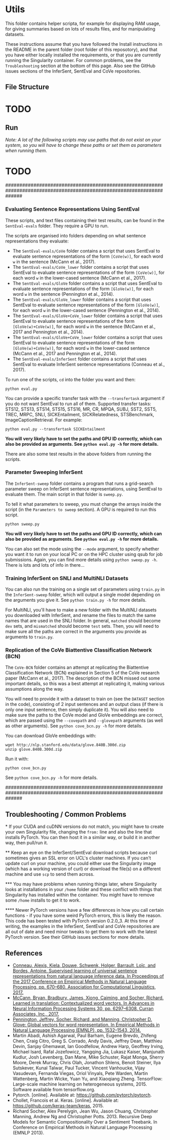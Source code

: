 # Utils

This folder contains helper scripta, for example for displaying RAM usage, for giving summaries based on lots of results files, and for manipulating datasets.

These instructions assume that you have followed the Install instructions in the README in the parent folder (root folder of this reposotory), and that you have either locally installed the requirements, or that you are currently running the Singularity container. For common problems, see the `Troubleshooting` section at the bottom of this page. Also see the GitHub issues sections of the InferSent, SentEval and CoVe repositories.

## File Structure

# TODO

## Run

*Note: A lot of the following scripts may use paths that do not exist on your system, so you will have to change these paths or set them as parameters when running them.*

# TODO

######################################################################################################################

### Evaluating Sentence Representations Using SentEval

These scripts, and text files containing their test results, can be found in the `SentEval-evals` folder. They require a GPU to run.

The scripts are organised into folders depending on what sentence representations they evaluate:
- The `SentEval-evals/CoVe` folder contains a script that uses SentEval to evaluate sentence representations of the form `[CoVe(w)]`, for each word `w` in the sentence (McCann et al., 2017).
- The `SentEval-evals/CoVe_lower` folder contains a script that uses SentEval to evaluate sentence representations of the form `[CoVe(w)]`, for each word `w` in the lower-cased sentence (McCann et al., 2017).
- The `SentEval-evals/GloVe` folder contains a script that uses SentEval to evaluate sentence representations of the form `[GloVe(w)]`, for each word `w` in the sentence (Pennington et al., 2014).
- The `SentEval-evals/GloVe_lower` folder contains a script that uses SentEval to evaluate sentence representations of the form `[GloVe(w)]`, for each word `w` in the lower-cased sentence (Pennington et al., 2014).
- The `SentEval-evals/GloVe+CoVe_lower` folder contains a script that uses SentEval to evaluate sentence representations of the form `[GloVe(w)+CoVe(w)]`, for each word `w` in the sentence (McCann et al., 2017 and Pennington et al., 2014).
- The `SentEval-evals/GloVe+CoVe_lower` folder contains a script that uses SentEval to evaluate sentence representations of the form `[GloVe(w)+CoVe(w)]`, for each word `w` in the lower-cased sentence (McCann et al., 2017 and Pennington et al., 2014).
- The `SentEval-evals/InferSent` folder contains a script that uses SentEval to evaluate InferSent sentence representations (Conneau et al., 2017).

To run one of the scripts, `cd` into the folder you want and then:
```
python eval.py
```

You can provide a specific transfer task with the `--transfertask` argument if you do not want SentEval to run all of them. Supported transfer tasks: STS12, STS13, STS14, STS15, STS16, MR, CR, MPQA, SUBJ, SST2, SST5, TREC, MRPC, SNLI, SICKEntailment, SICKRelatedness, STSBenchmark, ImageCaptionRetrieval. For example:
```
python eval.py --transfertask SICKEntailment
```

**You will very likely have to set the paths and GPU ID correctly, which can also be provided as arguments. See `python eval.py -h` for more details.**

There are also some test results in the above folders from running the scripts.

### Parameter Sweeping InferSent

The `InferSent-sweep` folder contains a program that runs a grid-search parameter sweep on InferSent sentence representations, using SentEval to evaluate them. The main script in that folder is `sweep.py`.

To tell it what parameters to sweep, you must change the arrays inside the script (in the `Parameters to sweep` section). A GPU is required to run this script.
```
python sweep.py
```

**You will very likely have to set the paths and GPU ID correctly, which can also be provided as arguments. See `python eval.py -h` for more details.**

You can also set the mode using the `--mode` argument, to specify whether you want it to run on your local PC or on the HPC cluster using qsub for job submissions. Again, you can find more details using `python sweep.py -h`. There is lots and lots of info in there...

### Training InferSent on SNLI and MultiNLI Datasets

You can also run the training on a single set of parameters using `train.py` in the `InferSent-sweep` folder, which will output a single model depending on the arguments you give it. See `python train.py -h` for more details.

For MultiNLI, you'll have to make a new folder with the MultiNLI datasets you downloaded with InferSent, and rename the files to match the same names that are used in the SNLI folder. In general, `matched` should become `dev` sets, and `mismatched` should become `test` sets. Then, you will need to make sure all the paths are correct in the arguments you provide as arguments to `train.py`.

### Replication of the CoVe Biattentive Classification Network (BCN)

The `CoVe-BCN` folder contains an attempt at replicating the Biattentive Classification Network (BCN) explained in Section 5 of the CoVe research paper (McCann et al., 2017). The description of the BCN missed out some important details, so this was a best attempt at replicating it, making various assumptions along the way.

You will need to provide it with a dataset to train on (see the `DATASET` section in the code), consisting of 2 input sentences and an output class (if there is only one input sentence, then simply duplicate it). You will also need to make sure the paths to the CoVe model and GloVe embeddings are correct, which are passed using the `--covepath` and `--glovepath` arguments (as well as other arguments). See `python cove_bcn.py -h` for more details.

You can download GloVe embeddings with:
```
wget http://nlp.stanford.edu/data/glove.840B.300d.zip
unzip glove.840B.300d.zip
```

Run it with:
```
python cove_bcn.py
```

 See `python cove_bcn.py -h` for more details.

######################################################################################################################

## Troubleshooting / Common Problems

\* If your CUDA and cuDNN versions do not match, you might have to create your own Singularity file, changing the `from:` line and also the line that installs PyTorch. You can then host it in a similar way, or build it in another way, then pull/run it.

\**  Keep an eye on the InferSent/SentEval download scripts because curl sometimes gives an SSL error on UCL's cluster machines. If you can't update curl on your machine, you could either use the Singularity image (which has a working version of curl) or download the file(s) on a different machine and use `scp` to send them across.

\*** You may have problems when running things later, where Singularity looks at installations in your `/home` folder and these conflict with things that Singularity has installed within the container. You might have to remove some `/home` installs to get it to work.

\**** Newer PyTorch versions have a few differences in how you call certain functions - if you have some weird PyTorch errors, this is likely the reason. This code has been tested with PyTorch version 0.2.0_3. At this time of writing, the examples in the InferSent, SentEval and CoVe repositories are all out of date and need minor tweaks to get them to work with the latest PyTorch version. See their GitHub issues sections for more details.

## References

- [Conneau, Alexis, Kiela, Douwe, Schwenk, Holger, Barrault, Loïc, and Bordes, Antoine. Supervised learning of universal sentence representations from natural language inference data. In Proceedings of the 2017 Conference on Empirical Methods in Natural Language Processing, pp. 670–680. Association for Computational Linguistics, 2017.](https://arxiv.org/pdf/1705.02364.pdf)
- [McCann, Bryan, Bradbury, James, Xiong, Caiming, and Socher, Richard. Learned in translation: Contextualized word vectors. In Advances in Neural Information Processing Systems 30, pp. 6297–6308. Curran Associates, Inc., 2017.](https://arxiv.org/pdf/1708.00107.pdf)
- [Pennington, Jeffrey, Socher, Richard, and Manning, Christopher D. Glove: Global vectors for word representation. In Empirical Methods in Natural Language Processing (EMNLP), pp. 1532–1543, 2014.](https://nlp.stanford.edu/pubs/glove.pdf)
- Martin Abadi, Ashish Agarwal, Paul Barham, Eugene Brevdo, Zhifeng Chen, Craig Citro, Greg S. Corrado, Andy Davis, Jeffrey Dean, Matthieu Devin, Sanjay Ghemawat, Ian Goodfellow, Andrew Harp, Geoffrey Irving, Michael Isard, Rafal Jozefowicz, Yangqing Jia, Lukasz Kaiser, Manjunath Kudlur, Josh Levenberg, Dan Mane, Mike Schuster, Rajat Monga, Sherry Moore, Derek Murray, Chris Olah, Jonathon Shlens, Benoit Steiner, Ilya Sutskever, Kunal Talwar, Paul Tucker, Vincent Vanhoucke, Vijay Vasudevan, Fernanda Viegas, Oriol Vinyals, Pete Warden, Martin Wattenberg, Martin Wicke, Yuan Yu, and Xiaoqiang Zheng. TensorFlow: Large-scale machine learning on heterogeneous systems, 2015. Software available from tensorflow.org.
- Pytorch. [online]. Available at: https://github.com/pytorch/pytorch.
- Chollet, Francois et al. Keras. [online]. Available at: https://github.com/keras-team/keras, 2015.
- Richard Socher, Alex Perelygin, Jean Wu, Jason Chuang, Christopher Manning, Andrew Ng and Christopher Potts. 2013. Recursive Deep Models for Semantic Compositionality Over a Sentiment Treebank. In Conference on Empirical Methods in Natural Language Processing (EMNLP 2013).
